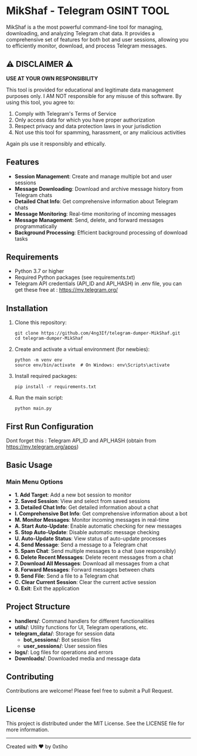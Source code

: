 # MikShaf - Telegram OSINT TOOL 

MikShaf is a the most powerful command-line tool for managing, downloading, and analyzing Telegram chat data. It provides a comprehensive set of features for both bot and user sessions, allowing you to efficiently monitor, download, and process Telegram messages.

## ⚠️ DISCLAIMER ⚠️

**USE AT YOUR OWN RESPONSIBILITY**

This tool is provided for educational and legitimate data management purposes only. I AM NOT responsible for any misuse of this software. By using this tool, you agree to:

1. Comply with Telegram's Terms of Service
2. Only access data for which you have proper authorization
3. Respect privacy and data protection laws in your jurisdiction
4. Not use this tool for spamming, harassment, or any malicious activities

Again pls use it responsibly and ethically.

## Features

- **Session Management**: Create and manage multiple bot and user sessions
- **Message Downloading**: Download and archive message history from Telegram chats
- **Detailed Chat Info**: Get comprehensive information about Telegram chats
- **Message Monitoring**: Real-time monitoring of incoming messages
- **Message Management**: Send, delete, and forward messages programmatically
- **Background Processing**: Efficient background processing of download tasks

## Requirements

- Python 3.7 or higher
- Required Python packages (see requirements.txt)
- Telegram API credentials (API_ID and API_HASH) in .env file, you can get these free at : https://my.telegram.org/

## Installation

1. Clone this repository:
   ```
   git clone https://github.com/4ng3If/telegram-dumper-MikShaf.git
   cd telegram-dumper-MikShaf
   ```

2. Create and activate a virtual environment (for newbies):
   ```
   python -m venv env
   source env/bin/activate  # On Windows: env\Scripts\activate
   ```

3. Install required packages:
   ```
   pip install -r requirements.txt
   ```

4. Run the main script:
   ```
   python main.py
   ```

## First Run Configuration

Dont forget this : Telegram API_ID and API_HASH (obtain from https://my.telegram.org/apps)

## Basic Usage

### Main Menu Options

- **1. Add Target**: Add a new bot session to monitor
- **2. Saved Session**: View and select from saved sessions
- **3. Detailed Chat Info**: Get detailed information about a chat
- **I. Comprehensive Bot Info**: Get comprehensive information about a bot
- **M. Monitor Messages**: Monitor incoming messages in real-time
- **A. Start Auto-Update**: Enable automatic checking for new messages
- **S. Stop Auto-Update**: Disable automatic message checking
- **U. Auto-Update Status**: View status of auto-update processes
- **4. Send Message**: Send a message to a Telegram chat
- **5. Spam Chat**: Send multiple messages to a chat (use responsibly)
- **6. Delete Recent Messages**: Delete recent messages from a chat
- **7. Download All Messages**: Download all messages from a chat
- **8. Forward Messages**: Forward messages between chats
- **9. Send File**: Send a file to a Telegram chat
- **C. Clear Current Session**: Clear the current active session
- **0. Exit**: Exit the application

## Project Structure

- **handlers/**: Command handlers for different functionalities
- **utils/**: Utility functions for UI, Telegram operations, etc.
- **telegram_data/**: Storage for session data
  - **bot_sessions/**: Bot session files
  - **user_sessions/**: User session files
- **logs/**: Log files for operations and errors
- **Downloads/**: Downloaded media and message data

## Contributing

Contributions are welcome! Please feel free to submit a Pull Request.

## License

This project is distributed under the MIT License. See the LICENSE file for more information.

---

Created with ❤️ by 0xtiho
